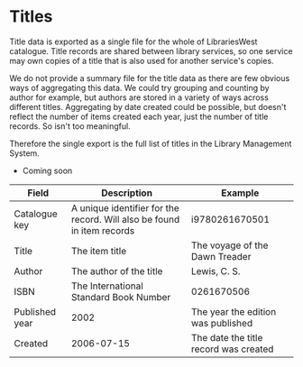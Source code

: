 Titles
======

Title data is exported as a single file for the whole of LibrariesWest catalogue. Title records are shared between library services, so one service may own copies of a title that is also used for another service's copies.

We do not provide a summary file for the title data as there are few obvious ways of aggregating this data. We could try grouping and counting by author for example, but authors are stored in a variety of ways across different titles. Aggregating by date created could be possible, but doesn't reflect the number of items created each year, just the number of title records. So isn't too meaningful.

Therefore the single export is the full list of titles in the Library Management System.

- Coming soon

| Field | Description | Example |
| ----- | ----------- | ------- |
| Catalogue key | A unique identifier for the record. Will also be found in item records | i9780261670501 |
| Title | The item title | The voyage of the Dawn Treader |
| Author | The author of the title | Lewis, C. S. |
| ISBN | The International Standard Book Number | 0261670506 |
| Published year | 2002 | The year the edition was published |
| Created | 2006-07-15 | The date the title record was created |
